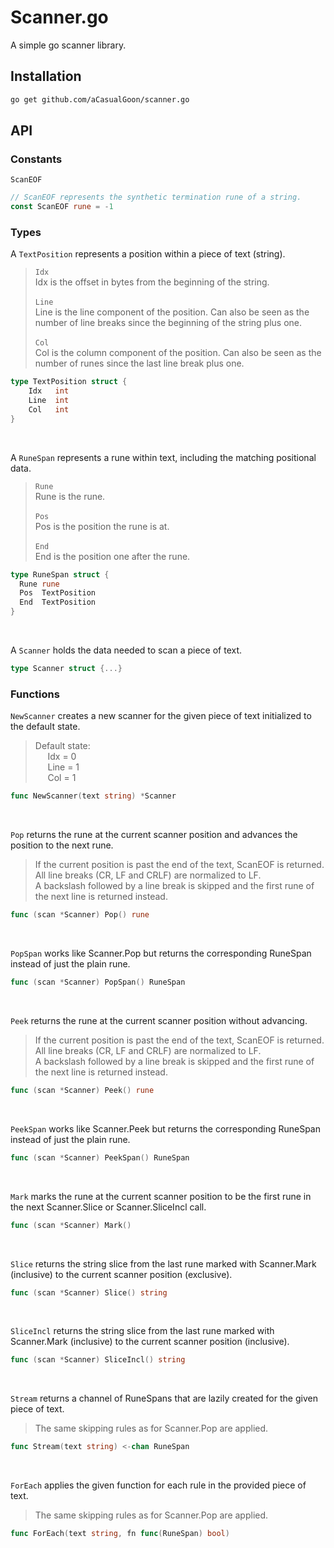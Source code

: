 # Scanner.go
A simple go scanner library.

## Installation
```bash
go get github.com/aCasualGoon/scanner.go
```

## API
### Constants

`ScanEOF`
```go
// ScanEOF represents the synthetic termination rune of a string.
const ScanEOF rune = -1
```

### Types

A `TextPosition` represents a position within a piece of text (string).<br>
> `Idx` <br> Idx is the offset in bytes from the beginning of the string.<br><br>
> `Line` <br> Line is the line component of the position. Can also be seen as the number of line breaks since the beginning of the string plus one.<br><br>
> `Col` <br> Col is the column component of the position. Can also be seen as the number of runes since the last line break plus one.
```go
type TextPosition struct {
    Idx   int
    Line  int
    Col   int
}
```
<br>

A `RuneSpan` represents a rune within text, including the matching positional data.
> `Rune` <br> Rune is the rune.<br><br>
> `Pos` <br> Pos is the position the rune is at.<br><br>
> `End` <br> End is the position one after the rune.
```go
type RuneSpan struct {
  Rune rune
  Pos  TextPosition
  End  TextPosition
}
```
<br>

A `Scanner` holds the data needed to scan a piece of text.
```go
type Scanner struct {...}
```

### Functions

`NewScanner` creates a new scanner for the given piece of text initialized to the default state.
> Default state:<br>
> &nbsp;&nbsp;&nbsp;&nbsp; Idx  = 0<br>
> &nbsp;&nbsp;&nbsp;&nbsp; Line = 1<br>
> &nbsp;&nbsp;&nbsp;&nbsp; Col  = 1
```go
func NewScanner(text string) *Scanner
```
<br>

`Pop` returns the rune at the current scanner position and advances the position to the next rune.
> If the current position is past the end of the text, ScanEOF is returned.<br>
> All line breaks (CR, LF and CRLF) are normalized to LF.<br>
> A backslash followed by a line break is skipped and the first rune of the next line is returned instead.
```go
func (scan *Scanner) Pop() rune
```
<br>

`PopSpan` works like Scanner.Pop but returns the corresponding RuneSpan instead of just the plain rune. 
```go
func (scan *Scanner) PopSpan() RuneSpan
```
<br>

`Peek` returns the rune at the current scanner position without advancing.
> If the current position is past the end of the text, ScanEOF is returned.<br>
> All line breaks (CR, LF and CRLF) are normalized to LF.<br>
> A backslash followed by a line break is skipped and the first rune of the next line is returned instead.
```go
func (scan *Scanner) Peek() rune
```
<br>

`PeekSpan` works like Scanner.Peek but returns the corresponding RuneSpan instead of just the plain rune.
```go
func (scan *Scanner) PeekSpan() RuneSpan
```
<br>

`Mark` marks the rune at the current scanner position to be the first rune in the next Scanner.Slice or Scanner.SliceIncl call.
```go
func (scan *Scanner) Mark()
```
<br>

`Slice` returns the string slice from the last rune marked with Scanner.Mark (inclusive) to the current scanner position (exclusive).
```go
func (scan *Scanner) Slice() string
```
<br>

`SliceIncl` returns the string slice from the last rune marked with Scanner.Mark (inclusive) to the current scanner position (inclusive).
```go
func (scan *Scanner) SliceIncl() string
```
<br>

`Stream` returns a channel of RuneSpans that are lazily created for the given piece of text. 
> The same skipping rules as for Scanner.Pop are applied.
```go
func Stream(text string) <-chan RuneSpan
```
<br>

`ForEach` applies the given function for each rule in the provided piece of text.
> The same skipping rules as for Scanner.Pop are applied.
```go
func ForEach(text string, fn func(RuneSpan) bool)
```
